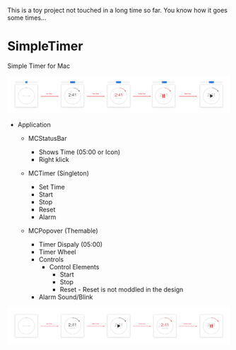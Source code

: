 This is a toy project not touched in a long time so far. You know how it goes some times...

SimpleTimer
===========

Simple Timer for Mac

![ScreenShot](/Templates/SimpleTimer_UI_v01.png)

- Application

	- MCStatusBar 
		- Shows Time (05:00 or Icon)
		- Right klick  
		
	- MCTimer (Singleton)
		- Set Time
		- Start 
		- Stop
		- Reset
		- Alarm
		
	- MCPopover (Themable)
		- Timer Dispaly (05:00)
		- Timer Wheel
		- Controls
			- Control Elements
				- Start
				- Stop
				- Reset - Reset is not moddled in the design
		- Alarm Sound/Blink
		
![ScreenShot](/Templates/Artboard_1.png)

